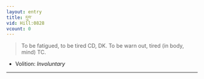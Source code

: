 ```yaml
---
layout: entry
title: དུབ་
vid: Hill:0828
vcount: 0
---
```

> To be fatigued, to be tired CD, DK\. To be warn out, tired (in body, mind) TC\.

* Volition: _Involuntary_

---

